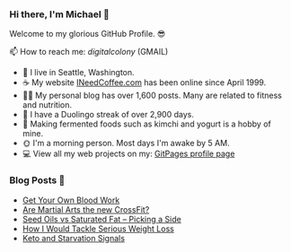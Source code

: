 ### Hi there, I'm Michael 👋

Welcome to my glorious GitHub Profile. 😎

📫 How to reach me: _digitalcolony_ (GMAIL)

- 🌳 I live in Seattle, Washington.
- ☕ My website [INeedCoffee.com](https://ineedcoffee.com) has been online since April 1999.
- 💪🏼 My personal blog has over 1,600 posts. Many are related to fitness and nutrition.
- 🍎 I have a Duolingo streak of over 2,900 days.
- 🥕 Making fermented foods such as kimchi and yogurt is a hobby of mine.
- 🌞 I'm a morning person. Most days I'm awake by 5 AM.
- 💻 View all my web projects on my: [GitPages profile page](https://digitalcolony.github.io/)

### Blog Posts 📝

<!-- BLOG-POST-LIST:START -->
- [Get Your Own Blood Work](https://criticalmas.org/2024/01/get-your-own-blood-work/)
- [Are Martial Arts the new CrossFit?](https://criticalmas.org/2023/12/are-martial-arts-the-new-crossfit/)
- [Seed Oils vs Saturated Fat – Picking a Side](https://criticalmas.org/2023/12/seed-oils-vs-saturated-fat-picking-a-side/)
- [How I Would Tackle Serious Weight Loss](https://criticalmas.org/2023/12/how-i-would-tackle-serious-weight-loss/)
- [Keto and Starvation Signals](https://criticalmas.org/2023/12/keto-and-starvation-signals/)
<!-- BLOG-POST-LIST:END -->
